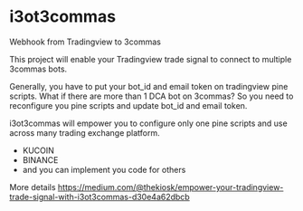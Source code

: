 # i3ot3commas
Webhook from Tradingview to 3commas

This project will enable your Tradingview trade signal to connect to multiple 3commas bots.

Generally, you have to put your bot_id and email token on tradingview pine scripts. 
What if there are more than 1 DCA bot on 3commas? 
So you need to reconfigure you pine scripts and update bot_id and email token.

i3ot3commas will empower you to configure only one pine scripts and use across many trading exchange platform.
- KUCOIN
- BINANCE
- and you can implement you code for others

More details https://medium.com/@thekiosk/empower-your-tradingview-trade-signal-with-i3ot3commas-d30e4a62dbcb
